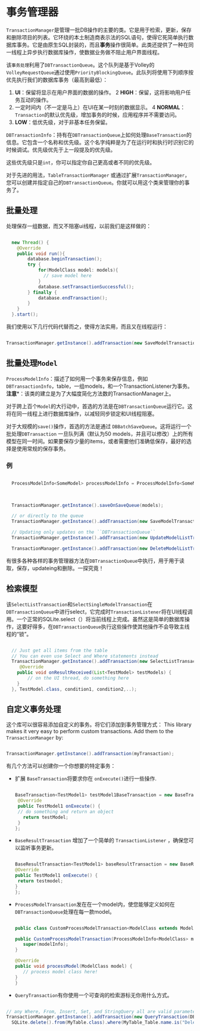 # 事务管理器
`TransactionManager`是管理一批DB操作的主要的类。它是用于检索，更新，保存和删除项目的列表。它环绕的本土制造商表示法的SQL语句，使得它死简单执行数据库事务。它是由原生SQL封装的，而且**事务**操作很简单。此类还提供了一种在同一线程上异步执行数据库操作，使数据业务做不阻止用户界面线程。

该`事务处理`利用了`DBTransactionQueue`。这个队列是基于Volley的`VolleyRequestQueue`通过使用`PriorityBlockingQueue`。此队列将使用下列顺序按优先执行我们的数据库事务（最高到最低）：
1. **UI**：保留将显示在用户界面的数据的操作。
2  **HIGH**：保留，这将影响用户任务互动的操作。
3. 一定时间内（不一定是马上）在UI在某一时刻的数据显示。
4  **NORMAL**：`Transaction`的默认优先级，增加事务的时候，应用程序并不需要访问。
5. **LOW**：低优先级，对于非基本任务保留。

`DBTransactionInfo`：持有在`DBTransactionQueue`上如何处理`BaseTransaction`的信息。它包含一个名称和优先级。这个名字纯粹是为了在运行时和执行时识别它的时候调试。优先级优先于上一段提及的优先级。

这些优先级只是`int`，你可以指定你自己更高或者不同的优先级。

对于先进的用法，`TableTransactionManager` 或通过扩展`TransactionManager`，您可以创建并指定自己的`DBTransactionQueue`。你就可以用这个类来管理你的事务了。


## 批量处理
处理保存一组数据，而又不阻塞ui线程，以前我们是这样做的：

```java

  new Thread() {
    @Override
    public void run(){
        database.beginTransaction();
        try {
            for(ModelClass model: models){
              // save model here
            }
            database.setTransactionSuccessful();
        } finally {
            database.endTransaction();
        }
    }
  }.start();
```

我们使用以下几行代码代替而之，使得方法实用，而且又在线程运行：

```java

TransactionManager.getInstance().addTransaction(new SaveModelTransaction<>(ProcessModelInfo.withModels(models)));
```

## 批量处理`Model`
`ProcessModelInfo`：描述了如何用一个事务来保存信息，例如`DBTransactionInfo`，table，一组models，和一个TransactionListener为事务。**注意***：该类的建立是为了大幅度简化方法数的TransactionManager上。

对于跨上百个`Model`的大行动中，首选的方法是在`DBTransactionQueue`运行它。这将在同一线程上进行数据库操作，以减轻同步锁定和UI线程阻塞。

对于大规模的`save()`操作，首选的方法是通过 `DBBatchSaveQueue`。这将运行一个批处理`DBTransaction` 一旦队列满（默认为50 models，并且可以修改）上的所有模型在同一时间。如果要保存少量的items，或者需要他们准确低保存，最好的选择是使用常规的保存事务。


### 例

```java

  ProcessModelInfo<SomeModel> processModelInfo = ProcessModelInfo<SomeModel>.withModels(models)
                                                                            .result(resultReceiver)
                                                                            .info(myInfo);

  TransactionManager.getInstance().saveOnSaveQueue(models);

  // or directly to the queue
  TransactionManager.getInstance().addTransaction(new SaveModelTransaction<>(processModelInfo));

  // Updating only updates on the ``DBTransactionQueue``
  TransactionManager.getInstance().addTransaction(new UpdateModelListTransaction(processModelInfo));

  TransactionManager.getInstance().addTransaction(new DeleteModelListTransaction(processModelInfo));
```

有很多各种各样的事务管理器方法在`DBTransactionQueue`中执行，用于用于读取，保存，updateing和删除。一探究竟！

## 检索模型
该`SelectListTransaction`和`SelectSingleModelTransaction`在`DBTransactionQueue`中进行select，它完成时`TransactionListener`将在UI线程调用。一个正常的SQLite.select（）将当前线程上完成。虽然这是简单的数据库操作，这要好得多，在`DBTransactionQueue`执行这些操作使其他操作不会导致主线程的“锁”。

```java

  // Just get all items from the table
  // You can even use Select and Where statements instead
  TransactionManager.getInstance().addTransaction(new SelectListTransaction<>(new TransactionListenerAdapter<TestModel.class>() {
     @Override
    public void onResultReceived(List<TestModel> testModels) {
        // on the UI thread, do something here
    }
  }, TestModel.class, condition1, condition2,..);
```

## 自定义事务处理
这个库可以很容易添加自定义的事务。将它们添加到事务管理方式：
This library makes it very easy to perform custom transactions. Add them to the `TransactionManager` by:

```java

TransactionManager.getInstance().addTransaction(myTransaction);
```


有几个方法可以创建你一个你想要的特定事务：
- 扩展 `BaseTransaction`将要求你在 `onExecute()`进行一些操作.

  ```java

  BaseTransaction<TestModel1> testModel1BaseTransaction = new BaseTransaction<TestModel1>() {
   @Override
   public TestModel1 onExecute() {
   // do something and return an object
     return testModel;
   }
  };
  ```

- `BaseResultTransaction` 增加了一个简单的 `TransactionListener` ，确保您可以监听事务更新。

  ```java

  BaseResultTransaction<TestModel1> baseResultTransaction = new BaseResultTransaction<TestModel1>(dbTransactionInfo, transactionListener) {
  @Override
  public TestModel1 onExecute() {
   return testmodel;
  }
  };
  ```

- `ProcessModelTransaction`发在在一个model内，使您能够定义如何在`DBTransactionQueue`处理在每一款model。

  ```java

  public class CustomProcessModelTransaction<ModelClass extends Model> extends ProcessModelTransaction<ModelClass> {

  public CustomProcessModelTransaction(ProcessModelInfo<ModelClass> modelInfo) {
     super(modelInfo);
  }

  @Override
  public void processModel(ModelClass model) {
     // process model class here!
  }
  }
  ```

- `QueryTransaction`有你使用一个可查询的检索游标无你用什么方式。

```java

// any Where, From, Insert, Set, and StringQuery all are valid parameters
TransactionManager.getInstance().addTransaction(new QueryTransaction(DBTransactionInfo.create(),
  SQLite.delete().from(MyTable.class).where(MyTable_Table.name.is("Deleters"))));
```

